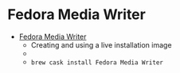 # Fedora Media Writer
- [Fedora Media Writer](https://docs.fedoraproject.org/en-US/quick-docs/creating-and-using-a-live-installation-image/)
  -  Creating and using a live installation image
  - 
  - `brew cask install Fedora Media Writer`
